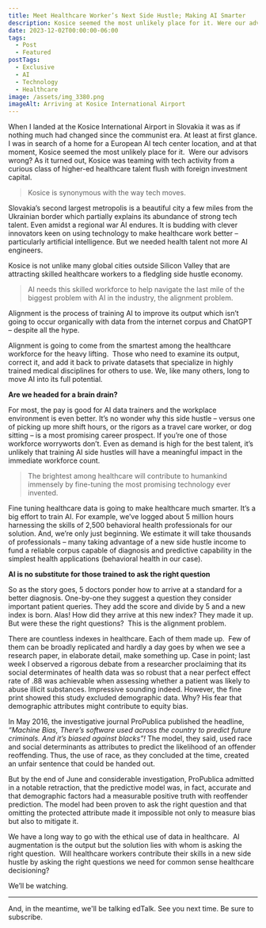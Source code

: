 ```yaml
---
title: Meet Healthcare Worker’s Next Side Hustle; Making AI Smarter
description: Kosice seemed the most unlikely place for it. Were our advisors wrong?
date: 2023-12-02T00:00:00-06:00
tags:
  - Post
  - Featured
postTags:
  - Exclusive
  - AI
  - Technology
  - Healthcare
image: /assets/img_3380.png
imageAlt: Arriving at Kosice International Airport
---
```

When I landed at the Kosice International Airport in Slovakia it was as if nothing much had changed since the communist era. At least at first glance. I was in search of a home for a European AI tech center location, and at that moment, Kosice seemed the most unlikely place for it.  Were our advisors wrong? As it turned out, Kosice was teaming with tech activity from a curious class of higher-ed healthcare talent flush with foreign investment capital.

> Kosice is synonymous with the way tech moves.

Slovakia’s second largest metropolis is a beautiful city a few miles from the Ukrainian border which partially explains its abundance of strong tech talent. Even amidst a regional war AI endures. It is budding with clever innovators keen on using technology to make healthcare work better – particularly artificial intelligence. But we needed health talent not more AI engineers.

Kosice is not unlike many global cities outside Silicon Valley that are attracting skilled healthcare workers to a fledgling side hustle economy.

> AI needs this skilled workforce to help navigate the last mile of the biggest problem with AI in the industry, the alignment problem.

Alignment is the process of training AI to improve its output which isn’t going to occur organically with data from the internet corpus and ChatGPT – despite all the hype.

Alignment is going to come from the smartest among the healthcare workforce for the heavy lifting.  Those who need to examine its output, correct it, and add it back to private datasets that specialize in highly trained medical disciplines for others to use. We, like many others, long to move AI into its full potential.

**Are we headed for a brain drain?**

For most, the pay is good for AI data trainers and the workplace environment is even better. It’s no wonder why this side hustle – versus one of picking up more shift hours, or the rigors as a travel care worker, or dog sitting – is a most promising career prospect. If you’re one of those workforce worryworts don’t. Even as demand is high for the best talent, it’s unlikely that training AI side hustles will have a meaningful impact in the immediate workforce count.

> The brightest among healthcare will contribute to humankind immensely by fine-tuning the most promising technology ever invented.

Fine tuning healthcare data is going to make healthcare much smarter. It’s a big effort to train AI. For example, we’ve logged about 5 million hours harnessing the skills of 2,500 behavioral health professionals for our solution. And, we’re only just beginning. We estimate it will take thousands of professionals – many taking advantage of a new side hustle income to fund a reliable corpus capable of diagnosis and predictive capability in the simplest health applications (behavioral health in our case).

**AI is no substitute for those trained to ask the right question**

So as the story goes, 5 doctors ponder how to arrive at a standard for a better diagnosis. One-by-one they suggest a question they consider important patient queries. They add the score and divide by 5 and a new index is born. Alas! How did they arrive at this new index? They made it up. But were these the right questions?  This is the alignment problem.

There are countless indexes in healthcare. Each of them made up.  Few of them can be broadly replicated and hardly a day goes by when we see a research paper, in elaborate detail, make something up. Case in point; last week I observed a rigorous debate from a researcher proclaiming that its social determinates of health data was so robust that a near perfect effect rate of .88 was achievable when assessing whether a patient was likely to abuse illicit substances. Impressive sounding indeed. However, the fine print showed this study excluded demographic data. Why? His fear that demographic attributes might contribute to equity bias.

In May 2016, the investigative journal ProPublica published the headline, *“Machine Bias, There’s software used across the country to predict future criminals. And it’s biased against blacks”!* The model, they said, used race and social determinants as attributes to predict the likelihood of an offender reoffending. Thus, the use of race, as they concluded at the time, created an unfair sentence that could be handed out.

But by the end of June and considerable investigation, ProPublica admitted in a notable retraction, that the predictive model was, in fact, accurate and that demographic factors had a measurable positive truth with reoffender prediction. The model had been proven to ask the right question and that omitting the protected attribute made it impossible not only to measure bias but also to mitigate it.

We have a long way to go with the ethical use of data in healthcare.  AI augmentation is the output but the solution lies with whom is asking the right question.  Will healthcare workers contribute their skills in a new side hustle by asking the right questions we need for common sense healthcare decisioning?

We’ll be watching.

- - -

And, in the meantime, we'll be talking edTalk. See you next time. Be sure to subscribe.